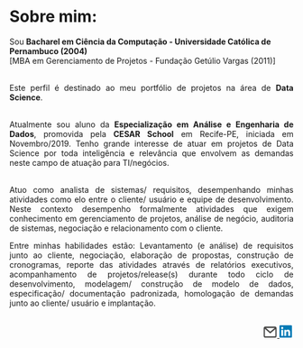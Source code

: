<H1>Sobre mim:</H1> 

Sou <strong>Bacharel em Ciência da Computação - Universidade Católica de Pernambuco (2004)</strong><br />
[MBA em Gerenciamento de Projetos - Fundação Getúlio Vargas (2011)]

<div align="justify"><br />
Este perfil é destinado ao meu portfólio de projetos na área de <STRONG>Data Science</STRONG>.<br /><br />

Atualmente sou aluno da <STRONG>Especialização em Análise e Engenharia de Dados</STRONG>, promovida pela <STRONG>CESAR School</STRONG> em Recife-PE, iniciada em Novembro/2019. Tenho grande interesse de atuar em projetos de Data Science por toda inteligência e relevância que envolvem as demandas neste campo de atuação para TI/negócios.<br /><br />

Atuo como analista de sistemas/ requisitos, desempenhando minhas atividades como elo entre o cliente/ usuário e equipe de desenvolvimento. Neste contexto desempenho formalmente atividades que exigem conhecimento em gerenciamento de projetos, análise de negócio, auditoria de sistemas, negociação e relacionamento com o cliente.<br />

Entre minhas habilidades estão: Levantamento (e análise) de requisitos junto ao cliente, negociação, elaboração de propostas, construção de cronogramas, reporte das atividades através de relatórios executivos, acompanhamento de projetos/release(s) durante todo ciclo de desenvolvimento, modelagem/ construção de modelo de dados, especificação/ documentação padronizada, homologação de demandas junto ao cliente/ usuário e implantação.</div>

<div align="right"><br />
  <a href="mailto:cristianosps@gmail.com">
    <img src="envelope.png" width="25px" height="20px"/>
  </a> 
  <a href="https://br.linkedin.com/in/cristiano-siqueira-p-de-santana-1678b724">
    <img src="logo_linkedin.png" width="25px" height="22px"/>
  </a>
